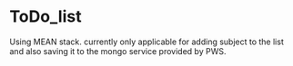 # ToDo_list

Using MEAN stack. currently only applicable for adding subject to the list and also saving it to the mongo service provided by PWS.

